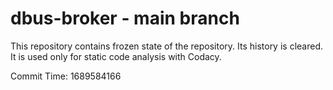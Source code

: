 # dbus-broker - main branch

This repository contains frozen state of the repository.
Its history is cleared. It is used only for static code
analysis with Codacy.

Commit Time: 1689584166